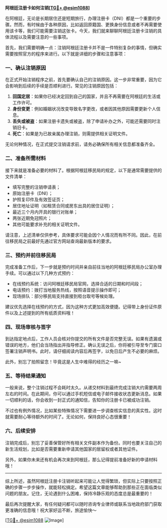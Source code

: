**阿根廷注册卡如何注销[[TG💪+ @esim1088](https://t.me/s/esim1088)]**

在阿根廷，无论是长期居住还是短期旅行，办理注册卡（DNI）都是一个重要的步骤。然而，有时候由于各种原因，比如返回原籍国、更换身份信息或者不再需要使用该卡等，我们可能需要注销这张卡。今天，我们就来聊聊阿根廷注册卡注销的具体流程以及需要注意的一些事项。

首先，我们需要明确一点：注销阿根廷注册卡并不是一件特别复杂的事情，但确实需要按照官方的程序来进行。以下就是详细的步骤和注意事项：

### 一、确认注销原因

在正式开始注销程序之前，首先要确认自己的注销原因。这一步非常重要，因为它会影响到后续的手续是否顺利进行。常见的注销原因包括：

1. **回国定居**：如果你已经决定回到自己的国家，并且不再需要在阿根廷的生活或工作许可。
2. **身份变更**：例如婚姻状况改变导致名字更改，或者因其他原因需要更新个人信息。
3. **丢失或被盗**：如果注册卡遗失或被盗，除了申请补办之外，可能还需要同时注销旧卡。
4. **死亡**：如果是为已故亲属办理注销，则需提供相关证明文件。

无论何种情况，在正式提交注销请求前，请务必确保所有相关信息都准备齐全。

### 二、准备所需材料

接下来就是准备必要的材料了。根据阿根廷移民局的规定，以下是通常需要提供的文件清单：

- 填写完整的注销申请表；
- 原始注册卡（DNI）；
- 护照复印件及有效签证页；
- 居住地址证明（如租赁合同或房东出具的居住证明）；
- 最近三个月内开具的银行对账单；
- 两张近期免冠照片；
- 其他可能要求补充的相关证明文件。

请注意，上述清单仅供参考，具体要求可能会因个人情况而有所不同。因此，在前往移民局之前最好先通过官方网站查询最新版本的要求。

### 三、预约并前往移民局

完成准备工作后，下一步就是预约时间并亲自前往当地的阿根廷移民局办公室办理手续。可以通过以下几种方式预约：

- 在线预约系统：访问阿根廷移民局官网，选择合适的日期和时间段；
- 电话预约：拨打当地服务热线，按照语音提示操作即可；
- 现场排队：部分移民局支持直接到柜台取号等候处理。

建议优先选择在线预约的方式，因为这种方式更加高效便捷。记得带上身份证件原件以及上述提到的所有纸质资料哦！

### 四、现场审核与签字

到达指定地点后，工作人员会核对你提交的所有文件是否完整无误。如果有遗漏或错误的地方，他们会当场指出并指导修正。确认无误之后，你将被引导至专门窗口签署注销声明书。此时，请仔细阅读内容后再签字，以免日后产生不必要的麻烦。

此外，别忘了拍照留念！毕竟这是人生中难得的经历之一嘛~

### 五、等待结果通知

一般来说，整个注销过程不会耗时太久。从递交材料到最终完成注销大约需要两周左右的时间。在此期间，你可以通过手机短信或电子邮件接收状态更新消息。如果一切顺利的话，你会收到一封正式的通知信，告知你的注册卡已被成功注销。

不过也有例外情况，比如某些特殊情况下需要进一步调查核实信息的真实性。这时就需要耐心等待额外的时间了。无论如何，保持良好心态很重要！

### 六、后续安排

注销完成后，别忘了妥善保管好所有相关文件副本作为备份。同时也要关注自己的新生活规划，比如是否需要重新申请其他国家的居留权或者其他证件。

另外，如果你未来还有机会再次来到阿根廷，那么记得提前准备好新的申请材料哦！

---

综上所述，虽然阿根廷注册卡注销听起来可能让人觉得繁琐，但实际上只要按照正确的步骤一步步操作，就能轻松搞定。希望这篇文章能够帮助到那些正在面临类似问题的朋友。记住，无论遇到什么困难，保持冷静乐观的态度总是最重要的！

最后再次提醒大家，有任何疑问都可以随时咨询专业律师或联系当地政府部门获取更准确的信息哦！祝大家好运不断，旅途愉快～

[[TG💪+ @esim1088](https://t.me/s/esim1088) ![Image](https://i.postimg.cc/4NQfJmqS/Snipaste-2025-05-13-00-14-12.png)]
